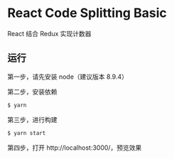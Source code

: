 # React Code Splitting Basic

React 结合 Redux 实现计数器

## 运行

第一步，请先安装 node（建议版本 8.9.4）

第二步，安装依赖

```bash
$ yarn
```

第三步，进行构建

```bash
$ yarn start
```

第四步，打开 http://localhost:3000/，预览效果
